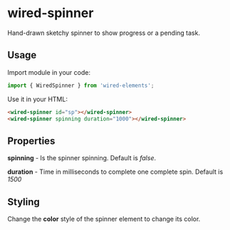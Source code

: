 # wired-spinner
Hand-drawn sketchy spinner to show progress or a pending task.

## Usage

Import module in your code:

```javascript
import { WiredSpinner } from 'wired-elements';
```

Use it in your HTML:
```html
<wired-spinner id="sp"></wired-spinner>
<wired-spinner spinning duration="1000"></wired-spinner>
```

## Properties

**spinning** - Is the spinner spinning. Default is *false*.

**duration** - Time in milliseconds to complete one complete spin. Default is *1500*

## Styling

Change the **color** style of the spinner element to change its color.